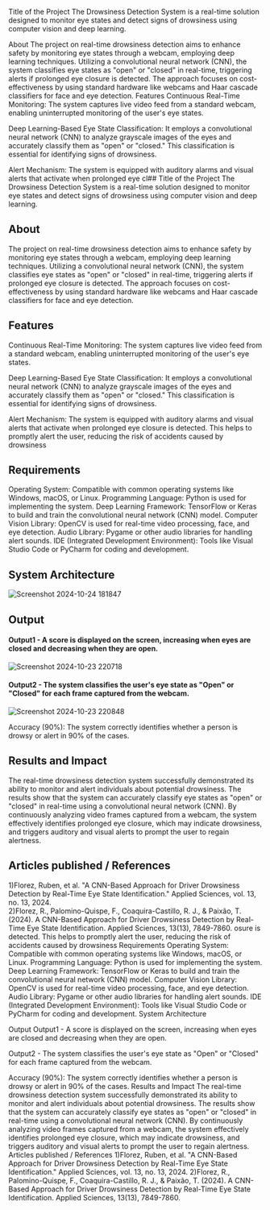 Title of the Project
The Drowsiness Detection System is a real-time solution designed to monitor eye states and detect signs of drowsiness using computer vision and deep learning.

About
The project on real-time drowsiness detection aims to enhance safety by monitoring eye states through a webcam, employing deep learning techniques. Utilizing a convolutional neural network (CNN), the system classifies eye states as "open" or "closed" in real-time, triggering alerts if prolonged eye closure is detected. The approach focuses on cost-effectiveness by using standard hardware like webcams and Haar cascade classifiers for face and eye detection.
Features
Continuous Real-Time Monitoring: The system captures live video feed from a standard webcam, enabling uninterrupted monitoring of the user's eye states.

Deep Learning-Based Eye State Classification: It employs a convolutional neural network (CNN) to analyze grayscale images of the eyes and accurately classify them as "open" or "closed." This classification is essential for identifying signs of drowsiness.

Alert Mechanism: The system is equipped with auditory alarms and visual alerts that activate when prolonged eye cl## Title of the Project
The Drowsiness Detection System is a real-time solution designed to monitor eye states and detect signs of drowsiness using computer vision and deep learning.

## About
The project on real-time drowsiness detection aims to enhance safety by monitoring eye states through a webcam, employing deep learning techniques. Utilizing a convolutional neural network (CNN), the system classifies eye states as "open" or "closed" in real-time, triggering alerts if prolonged eye closure is detected. The approach focuses on cost-effectiveness by using standard hardware like webcams and Haar cascade classifiers for face and eye detection. 

## Features
Continuous Real-Time Monitoring: The system captures live video feed from a standard webcam, enabling uninterrupted monitoring of the user's eye states.

Deep Learning-Based Eye State Classification: It employs a convolutional neural network (CNN) to analyze grayscale images of the eyes and accurately classify them as "open" or "closed." This classification is essential for identifying signs of drowsiness.

Alert Mechanism: The system is equipped with auditory alarms and visual alerts that activate when prolonged eye closure is detected. This helps to promptly alert the user, reducing the risk of accidents caused by drowsiness

## Requirements
Operating System: Compatible with common operating systems like Windows, macOS, or Linux.
Programming Language: Python is used for implementing the system.
Deep Learning Framework: TensorFlow or Keras to build and train the convolutional neural network (CNN) model.
Computer Vision Library: OpenCV is used for real-time video processing, face, and eye detection.
Audio Library: Pygame or other audio libraries for handling alert sounds.
IDE (Integrated Development Environment): Tools like Visual Studio Code or PyCharm for coding and development.

## System Architecture
![Screenshot 2024-10-24 181847](https://github.com/user-attachments/assets/df8d70d2-ed50-4243-ae55-b3528262f8ae)


## Output

#### Output1 - A score is displayed on the screen, increasing when eyes are closed and decreasing when they are open.

![Screenshot 2024-10-23 220718](https://github.com/user-attachments/assets/e761a49d-e179-48b9-ab11-03c8e9af8fba)


#### Output2 - The system classifies the user's eye state as "Open" or "Closed" for each frame captured from the webcam. 

![Screenshot 2024-10-23 220848](https://github.com/user-attachments/assets/e20866bb-111a-46b1-85de-8a6c8f88262a)

Accuracy (90%): The system correctly identifies whether a person is drowsy or alert in 90% of the cases.

## Results and Impact
The real-time drowsiness detection system successfully demonstrated its ability to monitor and alert individuals about potential drowsiness. The results show that the system can accurately classify eye states as "open" or "closed" in real-time using a convolutional neural network (CNN). By continuously analyzing video frames captured from a webcam, the system effectively identifies prolonged eye closure, which may indicate drowsiness, and triggers auditory and visual alerts to prompt the user to regain alertness.

## Articles published / References
1)Florez, Ruben, et al. "A CNN-Based Approach for Driver Drowsiness Detection by Real-Time Eye State Identification." Applied Sciences, vol. 13, no. 13, 2024.   
2)Florez, R., Palomino-Quispe, F., Coaquira-Castillo, R. J., & Paixão, T. (2024). A CNN-Based Approach for Driver Drowsiness Detection by Real-Time Eye State Identification. Applied Sciences, 13(13), 7849-7860.
osure is detected. This helps to promptly alert the user, reducing the risk of accidents caused by drowsiness
Requirements
Operating System: Compatible with common operating systems like Windows, macOS, or Linux. Programming Language: Python is used for implementing the system. Deep Learning Framework: TensorFlow or Keras to build and train the convolutional neural network (CNN) model. Computer Vision Library: OpenCV is used for real-time video processing, face, and eye detection. Audio Library: Pygame or other audio libraries for handling alert sounds. IDE (Integrated Development Environment): Tools like Visual Studio Code or PyCharm for coding and development.
System Architecture


Output
Output1 - A score is displayed on the screen, increasing when eyes are closed and decreasing when they are open.


Output2 - The system classifies the user's eye state as "Open" or "Closed" for each frame captured from the webcam.


Accuracy (90%): The system correctly identifies whether a person is drowsy or alert in 90% of the cases.
Results and Impact
The real-time drowsiness detection system successfully demonstrated its ability to monitor and alert individuals about potential drowsiness. The results show that the system can accurately classify eye states as "open" or "closed" in real-time using a convolutional neural network (CNN). By continuously analyzing video frames captured from a webcam, the system effectively identifies prolonged eye closure, which may indicate drowsiness, and triggers auditory and visual alerts to prompt the user to regain alertness.
Articles published / References
1)Florez, Ruben, et al. "A CNN-Based Approach for Driver Drowsiness Detection by Real-Time Eye State Identification." Applied Sciences, vol. 13, no. 13, 2024.
2)Florez, R., Palomino-Quispe, F., Coaquira-Castillo, R. J., & Paixão, T. (2024). A CNN-Based Approach for Driver Drowsiness Detection by Real-Time Eye State Identification. Applied Sciences, 13(13), 7849-7860.
